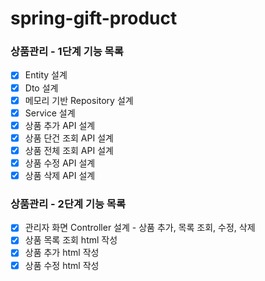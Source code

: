 # spring-gift-product

### 상품관리 - 1단계 기능 목록

- [x] Entity 설계
- [x] Dto 설계
- [x] 메모리 기반 Repository 설계
- [x] Service 설계
- [x] 상품 추가 API 설계
- [x] 상품 단건 조회 API 설계
- [x] 상품 전체 조회 API 설계
- [x] 상품 수정 API 설계
- [x] 상품 삭제 API 설계

### 상품관리 - 2단계 기능 목록

- [x] 관리자 화면 Controller 설계 - 상품 추가, 목록 조회, 수정, 삭제
- [x] 상품 목록 조회 html 작성
- [x] 상품 추가 html 작성
- [x] 상품 수정 html 작성
